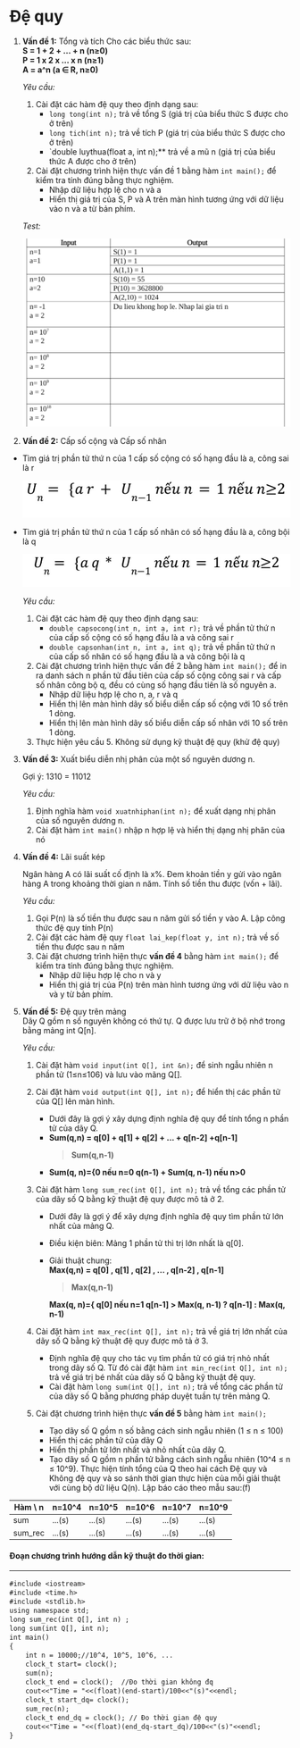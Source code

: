# Đệ quy

1. **Vấn đề 1:** Tổng và tích
Cho các biểu thức sau:  
**S = 1 +  2  +  … +  n (n≥0)**  
**P = 1 x 2 x … x n (n≥1)**  
**A = a^n (a ∈ R,  n≥0)**

    _Yêu cầu:_  

   1. Cài đặt các hàm đệ quy theo định dạng sau:  
        - `long tong(int n);` trả về  tổng S (giá trị của biểu thức S được cho ở trên)
        - `long tich(int n);` trả về tích P (giá trị của biểu thức S được cho ở trên)
        - `double luythua(float a, int n);** trả về a mũ n (giá trị của biểu thức A được cho ở trên)
    2. Cài đặt chương trình hiện thực vấn đề 1 bằng hàm `int main();` để kiểm tra tính đúng bằng thực nghiệm.
        - Nhập dữ liệu hợp lệ cho n và a
        - Hiển thị giá trị của S, P và A trên màn hình tương ứng với dữ liệu vào n và a từ bản phím.
        
    _Test:_

    ![vd1](/KiThuatLapTrinh/image/dequy-vd1.jpg)

2. **Vấn đề 2:** Cấp số cộng và Cấp số nhân

  - Tìm giá trị phần tử thứ n của 1 cấp số cộng có số hạng đầu là a, công sai là r  

    ![dequy-vd2-1](/KiThuatLapTrinh/image/dequy-vd2-1.jpg)

  - Tìm giá trị phần tử thứ n của 1 cấp số nhân có số hạng đầu là a, công bội là q

    ![dequy-vd2-2](/KiThuatLapTrinh/image/dequy-vd2-2.jpg)

    _Yêu cầu:_  

    1. Cài đặt các hàm đệ quy theo định dạng sau:
       - `double capsocong(int n, int a, int r);` trả về phần tử thứ n của cấp số cộng có số hạng đầu là a và công sai r
       - `double capsonhan(int n, int a, int q);` trả về phần tử thứ n của cấp số nhân có số hạng đầu là a và công bội là q
    2. Cài đặt chương trình hiện thực vấn đề 2 bằng hàm `int main();` để in ra danh sách n phần tử đầu tiên của cấp số cộng công sai r và cấp số nhân công bộ q, đều có cùng số hạng đầu tiên là số nguyên a.
       - Nhập dữ liệu hợp lệ cho n, a, r và q
       - Hiển thị lên màn hình dãy số biểu diễn cấp số cộng với 10 số trên 1 dòng.
       - Hiển thị lên màn hình dãy số biểu diễn cấp số nhân với 10 số trên 1 dòng.
    3. Thực hiện yêu cầu 5. Không sử dụng kỹ thuật đệ quy (khử đệ quy)

3. **Vấn đề 3:** Xuất biểu diễn nhị phân của một số nguyên dương n.

    Gợi ý: 1310  = 11012

    _Yêu cầu:_ 

    1. Định nghĩa hàm `void xuatnhiphan(int n);` để xuất dạng nhị phân của số nguyên dương n.
    2. Cài đặt hàm `int main()` nhập n hợp lệ và hiển thị dạng nhị phân của nó

4. **Vấn đề 4:** Lãi suất kép

    Ngân hàng A có lãi suất cố định là x%. Đem khoản tiền y gửi vào ngân hàng A trong khoảng thời gian n năm. Tính số tiền thu được (vốn + lãi).

    _Yêu cầu:_
 
    1. Gọi P(n) là số tiền thu được sau n năm gửi số tiền y vào A. Lập công thức đệ quy tính P(n)
    2. Cài đặt các hàm đệ quy `float lai_kep(float y, int n);` trả về  số tiền thu được sau n năm
    3. Cài đặt chương trình hiện thực **vấn đề 4** bằng hàm `int main();` để kiểm tra tính đúng bằng thực nghiệm.
       - Nhập dữ liệu hợp lệ cho n và y
       - Hiển thị giá trị của P(n) trên màn hình tương ứng với dữ liệu vào n và y từ bản phím.

5. **Vấn đề 5:** Đệ quy trên mảng  
Dãy Q gồm n số nguyên không có thứ tự. Q được lưu trữ ở bộ nhớ trong bằng mảng int Q[n].

    _Yêu cầu:_
    1. Cài đặt hàm `void input(int Q[], int &n);` để sinh ngẫu nhiên n phần tử (1≤n≤106) và lưu vào mãng Q[].
    2. Cài đặt hàm `void output(int Q[], int n);` để hiển thị các phần tử của Q[] lên màn hình.
       - Dưới đây là gợi ý xây dựng định nghĩa đệ quy để tính tổng n phần tử của dãy Q.  
       - **Sum(q,n) = q[0] + q[1] + q[2] + ... + q[n-2] +q[n-1]**  
         >**Sum(q,n-1)**  
       - **Sum(q, n)={0 nếu n=0 q(n-1) + Sum(q, n-1) nếu n>0**                          
    3. Cài đặt hàm `long sum_rec(int Q[], int n);` trả về tổng các phần tử của dãy số Q bằng kỹ thuật đệ quy được mô tả ở 2.
         - Dưới đây là gợi ý để xây dựng định nghĩa đệ quy tìm phần tử lớn nhất của mảng Q.
         - Điều kiện biên: Mảng 1 phần tử thì trị lớn nhất là q[0].
         - Giải thuật chung:  
       **Max(q,n) = q[0] , q[1] , q[2] , ... , q[n-2]  , q[n-1]**  
           > **Max(q,n-1)**  

            **Max(q, n)={ q[0] nếu n=1 q[n-1] > Max(q,  n-1) ? q[n-1] : Max(q, n-1)**  

    4. Cài đặt hàm `int max_rec(int Q[], int n);` trả về giá trị lớn nhất của dãy số Q bằng kỹ thuật đệ quy được mô tả ở 3.
       - Định nghĩa đệ quy cho tác vụ tìm phần tử có giá trị nhỏ nhất trong dãy số Q. Từ đó cài đặt hàm `int min_rec(int Q[], int n);` trả về giá trị bé nhất của dãy số Q bằng kỹ thuật đệ quy.
       - Cài đặt hàm `long sum(int Q[], int n);` trả về tổng các phần tử của dãy số Q bằng phương pháp duyệt tuần tự trên mảng Q.
    5. Cài đặt chương trình hiện thực **vấn đề 5** bằng hàm `int main();`  
       - Tạo dãy số Q gồm n số bằng cách sinh ngẫu nhiên (1 ≤ n ≤ 100)
       - Hiển thị các phần tử của dãy Q
       - Hiển thị phần tử lớn nhất và nhỏ nhất của dãy Q.
       - Tạo dãy số Q gồm n phần tử bằng cách sinh ngẫu nhiên (10^4 ≤ n ≤ 10^9). Thực hiện tính tổng của Q theo hai cách Đệ quy và Không đệ quy và so sánh thời gian thực hiện của mỗi giải thuật với cùng bộ dữ liệu Q(n). Lập báo cáo theo mẫu sau:(f)

 Hàm \ n  | n=10^4 | n=10^5 | n=10^6 | n=10^7 | n=10^9 |
 --------------- | -------- | -------- | -------- | -------- | -------- |
 sum         | ...(s) | ...(s) | ...(s) | ...(s) | ...(s)
 sum_rec  | ...(s) | ...(s) | ...(s) | ...(s) | ...(s)

#### Đoạn chương trình hướng dẫn kỹ thuật đo thời gian:
----
```
#include <iostream>  
#include <time.h>  
#include <stdlib.h>  
using namespace std;
long sum_rec(int Q[], int n) ;
long sum(int Q[], int n);
int main()
{    
    int n = 10000;//10^4, 10^5, 10^6, ...
    clock_t start= clock();    
    sum(n);
    clock_t end = clock();  //Đo thời gian không đq
    cout<<"Time = "<<(float)(end-start)/100<<"(s)"<<endl;
    clock_t start_dq= clock();    
    sum_rec(n);    
    clock_t end_dq = clock(); // Đo thời gian đệ quy
    cout<<"Time = "<<(float)(end_dq-start_dq)/100<<"(s)"<<endl;
}
```
